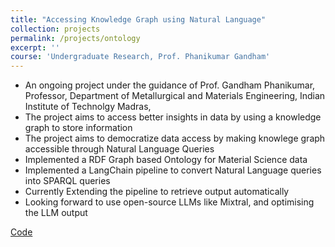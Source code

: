 ```yaml
---
title: "Accessing Knowledge Graph using Natural Language"
collection: projects
permalink: /projects/ontology
excerpt: ''
course: 'Undergraduate Research, Prof. Phanikumar Gandham'
---
```


- An ongoing project under the guidance of Prof. Gandham Phanikumar, Professor, Department of Metallurgical and Materials Engineering, Indian Institute of Technolgy Madras, 
- The project aims to access better insights in data by using a knowledge graph to store information
- The project aims to democratize data access by making knowlege graph accessible through Natural Language Queries
- Implemented a RDF Graph based Ontology for Material Science data
- Implemented a LangChain pipeline to convert Natural Language queries into SPARQL queries
- Currently Extending the pipeline to retrieve output automatically
- Looking forward to use open-source LLMs like Mixtral, and optimising the LLM output


[Code](https://github.com/TensorTeen/Ontologies-LLM) 
